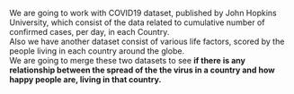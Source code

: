 We are going to work with COVID19 dataset, published by John Hopkins University, which consist of the data related to cumulative number of confirmed cases, per day, in each Country.
<BR>Also we have another dataset consist of various life factors, scored by the people living in each country around the globe.
<br>We are going to merge these two datasets to see <b>if there is any relationship between the spread of the the virus in a country and how happy people are, living in that country.

